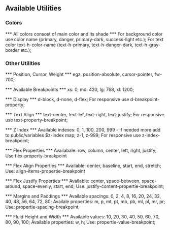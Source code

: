 ## Available Utilities
### Colors
*** All colors consost of main color and its shade ***
For background color use color name (primary, danger, primary-dark, success-light etc.);
For text color text-h-color-name (text-h-primary, text-h-danger-dark, text-h-gray-border etc.);

### Other Utilities
*** Position, Cursor, Weight ***
egz. position-absolute, cursor-pointer, fw-700;

*** Available Breakpoints ***
xs: 0, md: 420, lg: 768, xl: 1200;

*** Display ***
d-block, d-none, d-flex;
For responsive use d-breakpoint-property;

*** Text Align ***
text-center, text-lef, text-right, text-justify;
For responsive use text-property-breakpoint;

*** Z Index ***
Available indexes: 0, 1, 100, 200, 999 - if needed more add to public/variables $z-index map;
z-1, z-999;
For responsive use z-index-breakpoint;

*** Flex Properties ***
Availabale: row, column, center, left, right, justify;
Use flex-property-breakpoint

*** Flex Align Properties ***
Available: center, baseline, start, end, stretch;
Use: align-items-propertie-breakpoint

*** Flex Justify Properties ***
Available: center, space-between, space-around, space-evenly, start, end;
Use: justify-content-propertie-breakpoint;

*** Margins and Paddings ***
Available spacings: 0, 2, 4, 8, 16, 20, 24, 32, 40, 48, 56, 64, 72, 80;
Availale properties: m, p, mt, pt, mb, pb, ml, pl, mr, pr;
Use: propertie-spacing-breakpoint;

*** Fluid Height and Width ***
Available values: 10, 20, 30, 40, 50, 60, 70, 80, 90, 100;
Available properties: w, h;
Use: propertie-value-breakpoint;
